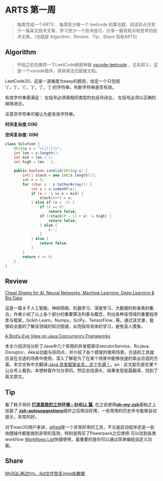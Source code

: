 # ARTS 第一周

> 每周完成一个ARTS： 每周至少做一个 leetcode 的算法题、阅读并点评至少一篇英文技术文章、学习至少一个技术技巧、分享一篇有观点和思考的技术文章。（也就是 Algorithm、Review、Tip、Share 简称ARTS）

## Algorithm

> 开始之前先推荐一下LeetCode刷题神器 [vscode-leetcode](https://time.geekbang.org/column/article/85839) ，见名知义，这是一个vscode插件，具体用法见链接文档。

LeetCode20，这是一道难度为easy的题目，给定一个只包括 '('，')'，'{'，'}'，'['，']' 的字符串，判断字符串是否有效。

有效字符串需满足：
左括号必须用相同类型的右括号闭合。
左括号必须以正确的顺序闭合。

注意空字符串可被认为是有效字符串。

**时间复杂度:O(N)**

**空间复杂度: O(N)** 

```java
class Solution {
    String v = "<[{()}]>";
    int len = v.length();
    int mid = len / 2;
    int high = len - 1;

    public boolean isValid(String s) {
        int[] stack = new int[s.length()];
        int r = 0;
        for (char c : s.toCharArray()) {
            int x = v.indexOf(c);
            if (x > -1 && x < mid) {
                stack[r++] = x;
            } else if (x > -1) {
                if (r == 0)
                    return false;
                if ((stack[r - 1] + x) != high) {
                    return false;
                } else {
                    r--;
                }
            } else {
                return false;
            }
        }
        return r == 0;
    }
}
```



## Review

[Cheat Sheets for AI, Neural Networks, Machine Learning, Deep Learning & Big Data](https://becominghuman.ai/cheat-sheets-for-ai-neural-networks-machine-learning-deep-learning-big-data-678c51b4b463)

这是一篇关于人工智能、神经网络、机器学习、深度学习、大数据的检查表的集合。作者介绍了以上各个部分的重要算法列表与概念，列出各种该领域的重要程序库与框架，Scikit-Learn，Numpy，SciPy，TensorFlow…等。通过该文章，能够较全面的了解该领域的知识图谱，从而指导具体的学习，避免盲人摸象。



[A Bird’s-Eye View on Java Concurrency Frameworks](https://dzone.com/articles/a-birds-eye-view-on-java-concurrency-frameworks-1) 

本文介绍评估分析了Java中几个常用的并发框架(ExecutorService、RxJava、Disruptor、Akka)功能与异同点，并介绍了各个框架的使用场景。合适的工具就应该在合适的场景中使用，深入了解是为了在某个场景中能够快速的拿出合适的方案。本文也有中文翻译:[Java 并发框架全览，这个牛逼！](http://www.10tiao.com/html/27/201903/2650494868/3.html)。ps：此文起先是在某个公众号上看到，本想转载作为分享的。然后去找源头，结果发现是篇翻译，找到了英文原文。

## Tip

看了耗子哥的 [**打造高效的工作环境 – SHELL 篇**](https://coolshell.cn/articles/19219.html), 在之前使用[**oh-my-zsh**](https://ohmyz.sh/)基础之上加装了 [**zsh-autosuggestions**](https://github.com/zsh-users/zsh-autosuggestions)插件之后相当好用，一些常用的历史命令能够自动提示，非常的好。

对于macOS用户来讲，[alfred](https://www.alfredapp.com/)是一个非常好用的工具，不论是启动程序还是一些快捷操作都能做到非常的高效，特别是购买了Powerpack之后使用 可以找到各类workflow [Workflows List](http://alfredworkflow.com/)快捷使用，最重要的是你可以通过简单编程自定义功能。

## Share

[MySQL通过frm、ibd文件恢复innodb数据](https://zhuanlan.zhihu.com/p/60327406)
